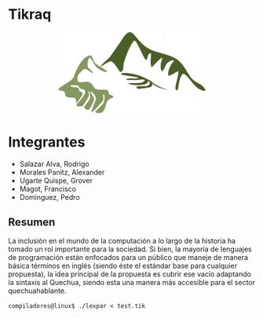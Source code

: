 # Tikraq
<p style="text-align: center;">
    <img src="./images/tikraq.png" alt="drawing" style="width:300px;"/>
</p>

# Integrantes

- Salazar Alva, Rodrigo
- Morales Panitz, Alexander
- Ugarte Quispe, Grover
- Magot, Francisco
- Dominguez, Pedro

## Resumen
La inclusión en el mundo de la computación a lo largo de la historia ha tomado un rol importante para
la sociedad. Si bien, la mayoría de lenguajes de programación están enfocados para un público que
maneje de manera básica términos en inglés (siendo éste el estándar base para cualquier propuesta),
la idea principal de la propuesta es cubrir ese vacío adaptando la sintaxis al Quechua, siendo esta una
manera más accesible para el sector quechuahablante.

```
compiladores@linux$ ./lexpar < test.tik
```
